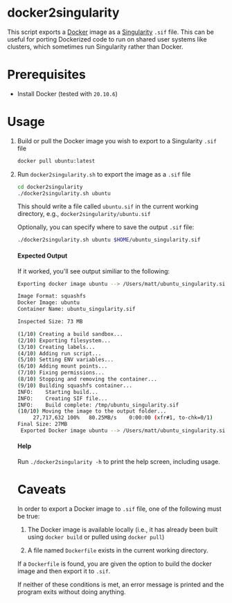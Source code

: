 # docker2singularity
This script exports a [Docker](https://www.docker.com/) image as a [Singularity](https://sylabs.io/singularity/) `.sif` file. This can be useful for porting Dockerized code to run on shared user systems like clusters, which sometimes run Singularity rather than Docker.

# Prerequisites
- Install Docker (tested with `20.10.6`)

# Usage
1. Build or pull the Docker image you wish to export to a Singularity `.sif` file

	```bash
	docker pull ubuntu:latest
	```

2. Run `docker2singularity.sh` to export the image as a `.sif` file
	
	```bash
	cd docker2singularity
	./docker2singularity.sh ubuntu
	```
	
	This should write a file called `ubuntu.sif` in the current working directory, e.g., `docker2singularity/ubuntu.sif`
	
	Optionally, you can specify where to save the output `.sif` file:
	
	```bash
	./docker2singularity.sh ubuntu $HOME/ubuntu_singularity.sif
	```
	#### Expected Output
	If it worked, you'll see output similiar to the following:
	
	```bash
	Exporting docker image ubuntu --> /Users/matt/ubuntu_singularity.sif 
	
	Image Format: squashfs
	Docker Image: ubuntu
	Container Name: ubuntu_singularity.sif
	
	Inspected Size: 73 MB
	
	(1/10) Creating a build sandbox...
	(2/10) Exporting filesystem...
	(3/10) Creating labels...
	(4/10) Adding run script...
	(5/10) Setting ENV variables...
	(6/10) Adding mount points...
	(7/10) Fixing permissions...
	(8/10) Stopping and removing the container...
	(9/10) Building squashfs container...
	INFO:    Starting build...
	INFO:    Creating SIF file...
	INFO:    Build complete: /tmp/ubuntu_singularity.sif
	(10/10) Moving the image to the output folder...
	     27,717,632 100%   80.25MB/s    0:00:00 (xfr#1, to-chk=0/1)
	Final Size: 27MB
	 Exported Docker image ubuntu --> /Users/matt/ubuntu_singularity.sif 

	```
	
	#### Help
	Run `./docker2singularity -h` to print the help screen, including usage.
	
	# Caveats
	In order to export a Docker image to `.sif` file, one of the following must be true:

	1. The Docker image is available locally (i.e., it has already been built using `docker build` or pulled using `docker pull`)
	
	2. A file named `Dockerfile` exists in the current working directory.

	If a `Dockerfile` is found, you are given the option to build the docker image and then export it to `.sif`.
	
	If neither of these conditions is met, an error message is printed and the program exits without doing anything.